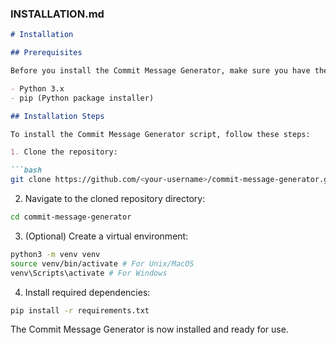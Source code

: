 
### INSTALLATION.md

```markdown
# Installation

## Prerequisites

Before you install the Commit Message Generator, make sure you have the following prerequisites installed:

- Python 3.x
- pip (Python package installer)

## Installation Steps

To install the Commit Message Generator script, follow these steps:

1. Clone the repository:

```bash
git clone https://github.com/<your-username>/commit-message-generator.git
```

2. Navigate to the cloned repository directory: 

```bash
cd commit-message-generator
```

3. (Optional) Create a virtual environment:

```bash
python3 -m venv venv
source venv/bin/activate # For Unix/MacOS
venv\Scripts\activate # For Windows
```

4. Install required dependencies: 

```bash
pip install -r requirements.txt
```

The Commit Message Generator is now installed and ready for use.
```


